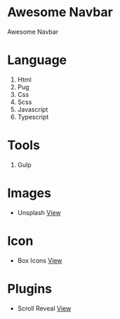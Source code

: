 #  Awesome Navbar
Awesome Navbar

# Language
1. Html
2. Pug
3. Css
4. Scss
5. Javascript
6. Typescript 

# Tools
1. Gulp

# Images
* Unsplash
[View](https://unsplash.com/s/photos/Navbar-1920)

# Icon
* Box Icons
[View](https://boxicons.com/)

# Plugins
* Scroll Reveal
[View](https://scrollrevealjs.org/guide/hello-world.html)

